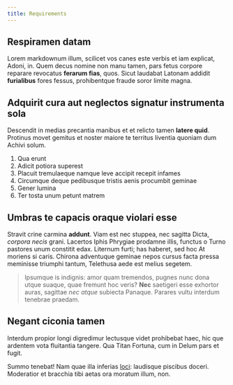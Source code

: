 ```yaml
---
title: Requirements
---
```

## Respiramen datam

Lorem markdownum illum, scilicet vos canes este verbis et iam explicat, Adoni,
in. Quem decus nomine non manu tamen, pars fetus corpore reparare revocatus
**ferarum fias**, quos. Sicut laudabat Latonam addidit **furialibus** fores
fessus, prohibentque fraude soror limite magna.

## Adquirit cura aut neglectos signatur instrumenta sola

Descendit in medias precantia manibus et et relicto tamen **latere quid**.
Protinus movet gemitus et noster maiore te territus liventia quoniam dum Achivi
solum.

1. Qua erunt
2. Adicit potiora superest
3. Placuit tremulaeque namque leve accipit recepit infames
4. Circumque deque pedibusque tristis aenis procumbit geminae
5. Gener lumina
6. Ter tosta unum petunt matrem

## Umbras te capacis oraque violari esse

Stravit crine carmina **addunt**. Viam est nec stuppea, nec sagitta Dicta,
*corpora necis* grani. Lacertos Iphis Phrygiae prodamne illis, functus o Turno
pastores unum constitit edax. Liternum furti; has haberet, sed hoc At moriens si
caris. Chirona adventuque geminae nepos cursus facta pressa meminisse triumphi
tantum, Telethusa aede est melius segetem.

> Ipsumque is indignis: amor quam tremendos, pugnes nunc dona utque suaque, quae
> fremunt hoc veris? **Nec** saetigeri esse exhortor auras, sagittae *nec atque*
> subiecta Panaque. Parares vultu interdum tenebrae praedam.

## Negant ciconia tamen

Interdum propior longi digredimur lectusque videt prohibebat haec, hic que
ardentem vota fluitantia tangere. Qua Titan Fortuna, cum in Delum pars et fugit.

Summo tenebat! Nam quae illa inferias [loci](http://mehaberet.com/): laudisque
piscibus doceri. Moderatior et bracchia tibi aetas ora moratum illum, non.